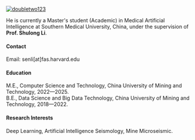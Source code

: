 <!--
 * @Descripttion: 
 * @Author: Yujia Chen
 * @version: 
 * @Date: 2025-09-14 10:44:13
 * @LastEditors: Yujia Chen
 * @LastEditTime: 2025-09-14 11:14:10
 * @FilePath: \doubletwo123.github.io\contents\home.md
-->


[![doubletwo123](https://img.shields.io/badge/doubletwo123-github-blue?logo=github)](https://github.com/doubletwo123)

He is currently a Master's student (Academic) in Medical Artificial Intelligence at Southern Medical University, China, under the supervision of **Prof. Shulong Li**. 

#### Contact

Email: senli[at]fas.harvard.edu

#### Education
M.E., Computer Science and Technology, China University of Mining and Technology, 2022—2025.\
B.E., Data Science and Big Data Technology, China University of Mining and Technology, 2018—2022.

#### Research Interests
Deep Learning, Artificial Intelligence Seismology, Mine Microseismic.

